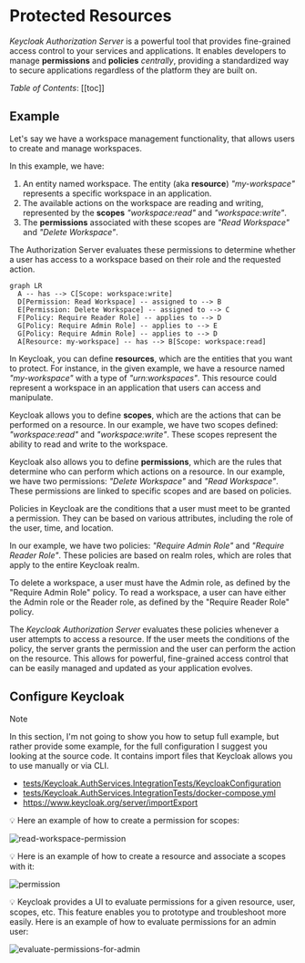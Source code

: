 # Protected Resources

*Keycloak Authorization Server* is a powerful tool that provides fine-grained access control to your services and applications. It enables developers to manage **permissions** and **policies** *centrally*, providing a standardized way to secure applications regardless of the platform they are built on.

*Table of Contents*:
[[toc]]

## Example

Let's say we have a workspace management functionality, that allows users to create and manage workspaces.

In this example, we have:

1. An entity named workspace. The entity (aka **resource**) *"my-workspace"* represents a specific workspace in an application.
2. The available actions on the workspace are reading and writing, represented by the **scopes** *"workspace:read"* and *"workspace:write"*.
3. The **permissions** associated with these scopes are *"Read Workspace"* and *"Delete Workspace"*.

The Authorization Server evaluates these permissions to determine whether a user has access to a workspace based on their role and the requested action.

```mermaid
graph LR
  A -- has --> C[Scope: workspace:write]
  D[Permission: Read Workspace] -- assigned to --> B
  E[Permission: Delete Workspace] -- assigned to --> C
  F[Policy: Require Reader Role] -- applies to --> D
  G[Policy: Require Admin Role] -- applies to --> E
  G[Policy: Require Admin Role] -- applies to --> D
  A[Resource: my-workspace] -- has --> B[Scope: workspace:read]
```

In Keycloak, you can define **resources**, which are the entities that you want to protect. For instance, in the given example, we have a resource named *"my-workspace"* with a type of *"urn:workspaces"*. This resource could represent a workspace in an application that users can access and manipulate.

Keycloak allows you to define **scopes**, which are the actions that can be performed on a resource. In our example, we have two scopes defined: *"workspace:read"* and *"workspace:write"*. These scopes represent the ability to read and write to the workspace.

Keycloak also allows you to define **permissions**, which are the rules that determine who can perform which actions on a resource. In our example, we have two permissions: *"Delete Workspace"* and *"Read Workspace"*. These permissions are linked to specific scopes and are based on policies.

Policies in Keycloak are the conditions that a user must meet to be granted a permission. They can be based on various attributes, including the role of the user, time, and location.

In our example, we have two policies: *"Require Admin Role"* and *"Require Reader Role"*. These policies are based on realm roles, which are roles that apply to the entire Keycloak realm.

To delete a workspace, a user must have the Admin role, as defined by the "Require Admin Role" policy. To read a workspace, a user can have either the Admin role or the Reader role, as defined by the "Require Reader Role" policy.

The *Keycloak Authorization Server* evaluates these policies whenever a user attempts to access a resource. If the user meets the conditions of the policy, the server grants the permission and the user can perform the action on the resource. This allows for powerful, fine-grained access control that can be easily managed and updated as your application evolves.

## Configure Keycloak

> [!NOTE]
> In this section, I'm not going to show you how to setup full example, but rather provide some example, for the full configuration I suggest you looking at the source code. It contains import files that Keycloak allows you to use manually or via CLI.
> 
> * [tests/Keycloak.AuthServices.IntegrationTests/KeycloakConfiguration](https://github.com/NikiforovAll/keycloak-authorization-services-dotnet/tree/main/tests/Keycloak.AuthServices.IntegrationTests/KeycloakConfiguration)
> * [tests/Keycloak.AuthServices.IntegrationTests/docker-compose.yml](https://github.com/NikiforovAll/keycloak-authorization-services-dotnet/tree/main/tests/Keycloak.AuthServices.IntegrationTests/docker-compose.yml)
> * <https://www.keycloak.org/server/importExport>

💡 Here an example of how to create a permission for scopes:

<!-- ![read-workspace-permission](/assets/read-workspace-permission.png) -->
![read-workspace-permission](https://media.githubusercontent.com/media/NikiforovAll/keycloak-authorization-services-dotnet/main/docs/public/assets/read-workspace-permission.png)

💡 Here is an example of how to create a resource and associate a scopes with it:

<!-- ![my-workspace-resource](/assets/my-workspace-resource.png) -->
![permission](https://media.githubusercontent.com/media/NikiforovAll/keycloak-authorization-services-dotnet/main/docs/public/assets/my-workspace-resource.png)

💡 Keycloak provides a UI to evaluate permissions for a given resource, user, scopes, etc. This feature enables you to prototype and troubleshoot more easily. Here is an example of how to evaluate permissions for an admin user:

<!-- ![evaluate-permissions-for-admin](/assets/evaluate-permissions-for-admin.png) -->
![evaluate-permissions-for-admin](https://media.githubusercontent.com/media/NikiforovAll/keycloak-authorization-services-dotnet/main/docs/public/assets/evaluate-permissions-for-admin.png)
